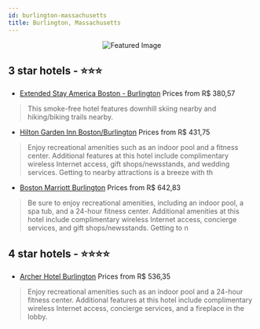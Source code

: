 ```yaml
---
id: burlington-massachusetts
title: Burlington, Massachusetts
---
```


<center><img src="https://i.travelapi.com/hotels/1000000/130000/126800/126764/e0f4052d_z.jpg" alt="Featured Image" /></center>


##  3 star hotels - ⭐️⭐️⭐️

-    [Extended Stay America Boston - Burlington](https://us.hurb.com/hotels/burlington/extended-stay-america-boston-burlington-JNP-JP882333?cmp=18055) Prices from R$ 380,57
   > This smoke-free hotel features downhill skiing nearby and hiking/biking trails nearby.
-    [Hilton Garden Inn Boston/Burlington](https://us.hurb.com/hotels/burlington/hilton-garden-inn-boston-burlington-JNP-JP010080?cmp=18055) Prices from R$ 431,75
   > Enjoy recreational amenities such as an indoor pool and a fitness center. Additional features at this hotel include complimentary wireless Internet access, gift shops/newsstands, and wedding services. Getting to nearby attractions is a breeze with th
-    [Boston Marriott Burlington](https://us.hurb.com/hotels/burlington/boston-marriott-burlington-JNP-JP215801?cmp=18055) Prices from R$ 642,83
   > Be sure to enjoy recreational amenities, including an indoor pool, a spa tub, and a 24-hour fitness center. Additional amenities at this hotel include complimentary wireless Internet access, concierge services, and gift shops/newsstands. Getting to n

##  4 star hotels - ⭐️⭐️⭐️⭐️

-    [Archer Hotel Burlington](https://us.hurb.com/hotels/burlington/archer-hotel-burlington-JNP-JP04187M?cmp=18055) Prices from R$ 536,35
   > Enjoy recreational amenities such as an indoor pool and a 24-hour fitness center. Additional features at this hotel include complimentary wireless Internet access, concierge services, and a fireplace in the lobby.
